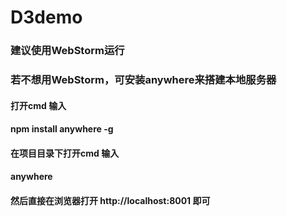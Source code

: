 # D3demo

### 建议使用WebStorm运行

### 若不想用WebStorm，可安装anywhere来搭建本地服务器

#### 打开cmd 输入

#### npm install anywhere -g

#### 在项目目录下打开cmd 输入

#### anywhere

#### 然后直接在浏览器打开 http://localhost:8001 即可
